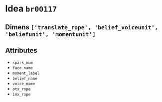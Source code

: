 # Idea `br00117`

## Dimens `['translate_rope', 'belief_voiceunit', 'beliefunit', 'momentunit']`

## Attributes
- `spark_num`
- `face_name`
- `moment_label`
- `belief_name`
- `voice_name`
- `otx_rope`
- `inx_rope`
